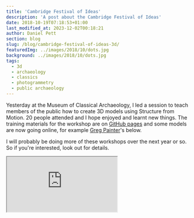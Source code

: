 ```yaml
---
title: 'Cambridge Festival of Ideas'
description: 'A post about the Cambridge Festival of Ideas'
date: 2018-10-19T07:18:53+01:00
last_modified_at: 2023-12-02T00:18:21
author: Daniel Pett
section: blog
slug: /blog/cambridge-festival-of-ideas-3d/
featuredImg: ../images/2018/10/dots.jpg
background: ../images/2018/10/dots.jpg
tags:
  - 3d
  - archaeology
  - classics
  - photogrammetry
  - public archaeology
---
```

Yesterday at the Museum of Classical Archaeology, I led a session to teach members of the public how to create
3D models using Structure from Motion. 20 people attended and I hope enjoyed and learnt new
things. The training materials for the workshop are
on [GitHub pages](https://universityofcambridgemuseums.github.io/festivalOfIdeas/)
and some models are now going online, for example [Greg Painter](https://sketchfab.com/GregPainter)'s below.

I will probably be doing more of these workshops over the next year or so. So if you're interested, look out for
details.

<div class="ratio ratio-16x9">
    <iframe title="Helios"  
    allowfullscreen 
    mozallowfullscreen="true" 
webkitallowfullscreen="true" 
allow="autoplay; 
fullscreen; 
xr-spatial-tracking" 
xr-spatial-tracking 
execution-while-out-of-viewport 
execution-while-not-rendered 
web-share 
src="https://sketchfab.com/models/7f41e3d03420404491850d9e9695f296/embed"></iframe>
</div>

